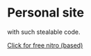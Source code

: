# Personal site

with such stealable code.

[Click for free nitro (based)](https://www.youtube.com/watch?v=dQw4w9WgXcQ)
